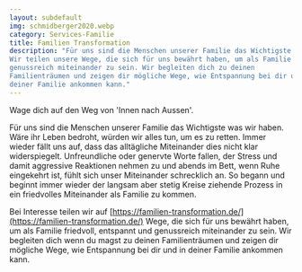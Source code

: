 ```yaml
---
layout: subdefault
img: schmidberger2020.webp
category: Services-Familie
title: Familien Transformation
description: "Für uns sind die Menschen unserer Familie das Wichtigste was wir haben.
Wir teilen unsere Wege, die sich für uns bewährt haben, um als Familie friedvoll, entspannt und
genussreich miteinander zu sein. Wir begleiten dich zu deinen
Familienträumen und zeigen dir mögliche Wege, wie Entspannung bei dir und in
deiner Familie ankommen kann."
---
```


Wage dich auf den Weg von 'Innen nach Aussen'.

Für uns sind die Menschen unserer Familie das Wichtigste was wir haben. Wäre ihr
Leben bedroht, würden wir alles tun, um es zu retten. Immer wieder fällt uns auf,
dass das alltägliche Miteinander dies nicht klar widerspiegelt. Unfreundliche
oder genervte Worte fallen, der Stress und damit aggressive Reaktionen nehmen zu
und abends im Bett, wenn Ruhe eingekehrt ist, fühlt sich unser Miteinander schrecklich
an. So begann und beginnt immer wieder der langsam aber stetig Kreise ziehende
Prozess in ein friedvolles Miteinander als Familie zu kommen.

Bei Interesse teilen wir auf [https://familien-transformation.de/](https://familien-transformation.de/)
Wege, die sich für uns bewährt haben, um als Familie friedvoll, entspannt und
genussreich miteinander zu sein. Wir begleiten dich wenn du magst zu deinen
Familienträumen und zeigen dir mögliche Wege, wie Entspannung bei dir und in
deiner Familie ankommen kann.
